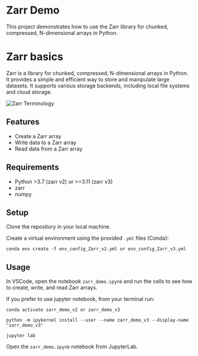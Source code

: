 # Zarr Demo

This project demonstrates how to use the Zarr library for chunked, compressed, N-dimensional arrays in Python.

# Zarr basics

Zarr is a library for chunked, compressed, N-dimensional arrays in Python. It provides a simple and efficient way to store and manipulate large datasets.
It supports various storage backends, including local file systems and cloud storage.

![Zarr Terminology](https://zarr-specs.readthedocs.io/en/latest/_images/terminology-hierarchy.excalidraw.png)

## Features
- Create a Zarr array
- Write data to a Zarr array
- Read data from a Zarr array

## Requirements
- Python >3.7 (zarr v2) or >=3.11 (zarr v3)
- zarr
- numpy

## Setup

Clone the repository in your local machine.

Create a virtual environment using the provided `.yml` files (Conda):

   ```
   conda env create -f env_config_Zarr_v2.yml or env_config_Zarr_v3.yml 
   ```

## Usage
In VSCode, open the notebook `zarr_demo.ipynb` and run the cells to see how to create, write, and read Zarr arrays.

If you prefer to use jupyter notebook, from your terminal run:

   ```
   conda activate zarr_demo_v2 or zarr_demo_v3
   ```
   ``` 
   python -m ipykernel install --user --name zarr_demo_v3 --display-name "zarr_demo_v3"
   ```
   ```
   jupyter lab
   ```
Open the `zarr_demo.ipynb` notebook from JupyterLab.



